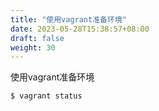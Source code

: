 ```yaml
---
title: "使用vagrant准备环境"
date: 2023-05-28T15:38:57+08:00
draft: false
weight: 30
---
```


使用vagrant准备环境

```bash
$ vagrant status
```